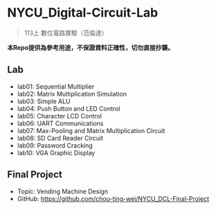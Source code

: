 # NYCU_Digital-Circuit-Lab
> 113上 數位電路實驗（范倫達）

**本Repo提供為參考用途，不保證資料正確性，切勿直接抄襲。**

## Lab
- lab01: Sequential Multiplier
- lab02: Matrix Multiplication Simulation
- lab03: Simple ALU
- lab04: Push Button and LED Control
- lab05: Character LCD Control
- lab06: UART Communications
- lab07: Max-Pooling and Matrix Multiplication Circuit
- lab08: SD Card Reader Circuit
- lab09: Password Cracking
- lab10: VGA Graphic Display

## Final Project
- Topic: Vending Machine Design
- GitHub: https://github.com/chou-ting-wei/NYCU_DCL-Final-Project
